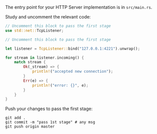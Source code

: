 The entry point for your HTTP Server implementation is in `src/main.rs`.

Study and uncomment the relevant code: 

```rust
// Uncomment this block to pass the first stage
use std::net::TcpListener;
```

```rust
// Uncomment this block to pass the first stage

let listener = TcpListener::bind("127.0.0.1:4221").unwrap();

for stream in listener.incoming() {
    match stream {
        Ok(_stream) => {
            println!("accepted new connection");
        }
        Err(e) => {
            println!("error: {}", e);
        }
    }
}
```

Push your changes to pass the first stage:

```
git add .
git commit -m "pass 1st stage" # any msg
git push origin master
```
